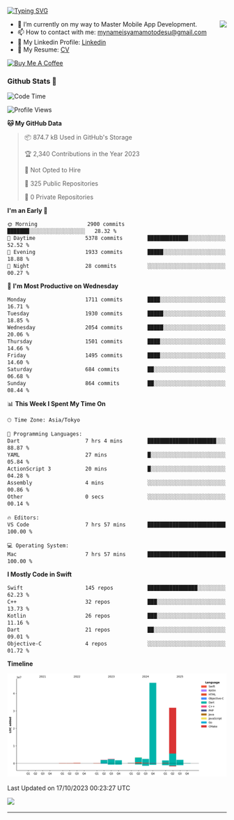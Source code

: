 
[![Typing SVG](https://readme-typing-svg.demolab.com/?lines=Thank+You+For+Visiting!!;You+Are+Welcome✨;I+am+Kyo+Yamamoto;Mobile+Developer)](https://git.io/typing-svg)
<p>
<img align="right" src="https://media.giphy.com/media/26ufdb3cYKwbRtYVW/giphy.gif" style="max-width:100%;" height="150px">

- 🌱 I’m currently on my way to Master Mobile App Development.
- 📫 How to contact with me: mynameisyamamotodesu@gmail.com
- 🔗 My Linkedin Profile: [Linkedin](https://www.linkedin.com/in/kyo-yamamoto-a2ab50239)
- 🔗 My Resume: [CV](https://www.kickresume.com/cv/ZWKvXV/)

<a href="https://www.buymeacoffee.com/kyoyamamoto" target="_blank"><img src="https://cdn.buymeacoffee.com/buttons/default-orange.png" alt="Buy Me A Coffee" height="41" width="174"></a>

### Github Stats 🥇 
<!--START_SECTION:waka-->
![Code Time](http://img.shields.io/badge/Code%20Time-583%20hrs%2046%20mins-blue)

![Profile Views](http://img.shields.io/badge/Profile%20Views-0-blue)

**🐱 My GitHub Data** 

> 📦 874.7 kB Used in GitHub's Storage 
 > 
> 🏆 2,340 Contributions in the Year 2023
 > 
> 🚫 Not Opted to Hire
 > 
> 📜 325 Public Repositories 
 > 
> 🔑 0 Private Repositories 
 > 
**I'm an Early 🐤** 

```text
🌞 Morning                2900 commits        ███████░░░░░░░░░░░░░░░░░░   28.32 % 
🌆 Daytime                5378 commits        █████████████░░░░░░░░░░░░   52.52 % 
🌃 Evening                1933 commits        █████░░░░░░░░░░░░░░░░░░░░   18.88 % 
🌙 Night                  28 commits          ░░░░░░░░░░░░░░░░░░░░░░░░░   00.27 % 
```
📅 **I'm Most Productive on Wednesday** 

```text
Monday                   1711 commits        ████░░░░░░░░░░░░░░░░░░░░░   16.71 % 
Tuesday                  1930 commits        █████░░░░░░░░░░░░░░░░░░░░   18.85 % 
Wednesday                2054 commits        █████░░░░░░░░░░░░░░░░░░░░   20.06 % 
Thursday                 1501 commits        ████░░░░░░░░░░░░░░░░░░░░░   14.66 % 
Friday                   1495 commits        ████░░░░░░░░░░░░░░░░░░░░░   14.60 % 
Saturday                 684 commits         ██░░░░░░░░░░░░░░░░░░░░░░░   06.68 % 
Sunday                   864 commits         ██░░░░░░░░░░░░░░░░░░░░░░░   08.44 % 
```


📊 **This Week I Spent My Time On** 

```text
🕑︎ Time Zone: Asia/Tokyo

💬 Programming Languages: 
Dart                     7 hrs 4 mins        ██████████████████████░░░   88.87 % 
YAML                     27 mins             █░░░░░░░░░░░░░░░░░░░░░░░░   05.84 % 
ActionScript 3           20 mins             █░░░░░░░░░░░░░░░░░░░░░░░░   04.28 % 
Assembly                 4 mins              ░░░░░░░░░░░░░░░░░░░░░░░░░   00.86 % 
Other                    0 secs              ░░░░░░░░░░░░░░░░░░░░░░░░░   00.14 % 

🔥 Editors: 
VS Code                  7 hrs 57 mins       █████████████████████████   100.00 % 

💻 Operating System: 
Mac                      7 hrs 57 mins       █████████████████████████   100.00 % 
```

**I Mostly Code in Swift** 

```text
Swift                    145 repos           ████████████████░░░░░░░░░   62.23 % 
C++                      32 repos            ███░░░░░░░░░░░░░░░░░░░░░░   13.73 % 
Kotlin                   26 repos            ███░░░░░░░░░░░░░░░░░░░░░░   11.16 % 
Dart                     21 repos            ██░░░░░░░░░░░░░░░░░░░░░░░   09.01 % 
Objective-C              4 repos             ░░░░░░░░░░░░░░░░░░░░░░░░░   01.72 % 
```



**Timeline**

![Lines of Code chart](https://raw.githubusercontent.com/YamamotoDesu/YamamotoDesu/main/assets/bar_graph.png)


 Last Updated on 17/10/2023 00:23:27 UTC
<!--END_SECTION:waka-->

![](https://github-profile-summary-cards.vercel.app/api/cards/profile-details?username=YamamotoDesu&theme=vue)

----
